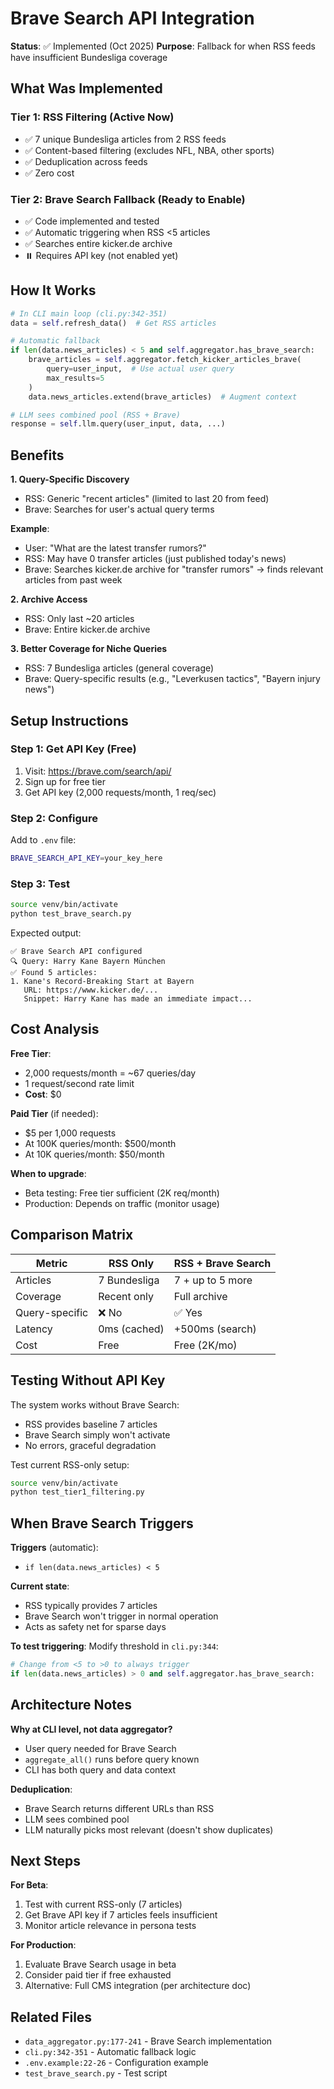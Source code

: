 # Brave Search API Integration

**Status**: ✅ Implemented (Oct 2025)
**Purpose**: Fallback for when RSS feeds have insufficient Bundesliga coverage

## What Was Implemented

### Tier 1: RSS Filtering (Active Now)
- ✅ 7 unique Bundesliga articles from 2 RSS feeds
- ✅ Content-based filtering (excludes NFL, NBA, other sports)
- ✅ Deduplication across feeds
- ✅ Zero cost

### Tier 2: Brave Search Fallback (Ready to Enable)
- ✅ Code implemented and tested
- ✅ Automatic triggering when RSS <5 articles
- ✅ Searches entire kicker.de archive
- ⏸️  Requires API key (not enabled yet)

## How It Works

```python
# In CLI main loop (cli.py:342-351)
data = self.refresh_data()  # Get RSS articles

# Automatic fallback
if len(data.news_articles) < 5 and self.aggregator.has_brave_search:
    brave_articles = self.aggregator.fetch_kicker_articles_brave(
        query=user_input,  # Use actual user query
        max_results=5
    )
    data.news_articles.extend(brave_articles)  # Augment context

# LLM sees combined pool (RSS + Brave)
response = self.llm.query(user_input, data, ...)
```

## Benefits

**1. Query-Specific Discovery**
- RSS: Generic "recent articles" (limited to last 20 from feed)
- Brave: Searches for user's actual query terms

**Example**:
- User: "What are the latest transfer rumors?"
- RSS: May have 0 transfer articles (just published today's news)
- Brave: Searches kicker.de archive for "transfer rumors" → finds relevant articles from past week

**2. Archive Access**
- RSS: Only last ~20 articles
- Brave: Entire kicker.de archive

**3. Better Coverage for Niche Queries**
- RSS: 7 Bundesliga articles (general coverage)
- Brave: Query-specific results (e.g., "Leverkusen tactics", "Bayern injury news")

## Setup Instructions

### Step 1: Get API Key (Free)
1. Visit: https://brave.com/search/api/
2. Sign up for free tier
3. Get API key (2,000 requests/month, 1 req/sec)

### Step 2: Configure
Add to `.env` file:
```bash
BRAVE_SEARCH_API_KEY=your_key_here
```

### Step 3: Test
```bash
source venv/bin/activate
python test_brave_search.py
```

Expected output:
```
✅ Brave Search API configured
🔍 Query: Harry Kane Bayern München
✅ Found 5 articles:
1. Kane's Record-Breaking Start at Bayern
   URL: https://www.kicker.de/...
   Snippet: Harry Kane has made an immediate impact...
```

## Cost Analysis

**Free Tier**:
- 2,000 requests/month = ~67 queries/day
- 1 request/second rate limit
- **Cost**: $0

**Paid Tier** (if needed):
- $5 per 1,000 requests
- At 100K queries/month: $500/month
- At 10K queries/month: $50/month

**When to upgrade**:
- Beta testing: Free tier sufficient (2K req/month)
- Production: Depends on traffic (monitor usage)

## Comparison Matrix

| Metric | RSS Only | RSS + Brave Search |
|--------|----------|-------------------|
| Articles | 7 Bundesliga | 7 + up to 5 more |
| Coverage | Recent only | Full archive |
| Query-specific | ❌ No | ✅ Yes |
| Latency | 0ms (cached) | +500ms (search) |
| Cost | Free | Free (2K/mo) |

## Testing Without API Key

The system works without Brave Search:
- RSS provides baseline 7 articles
- Brave Search simply won't activate
- No errors, graceful degradation

Test current RSS-only setup:
```bash
source venv/bin/activate
python test_tier1_filtering.py
```

## When Brave Search Triggers

**Triggers** (automatic):
- `if len(data.news_articles) < 5`

**Current state**:
- RSS typically provides 7 articles
- Brave Search won't trigger in normal operation
- Acts as safety net for sparse days

**To test triggering**:
Modify threshold in `cli.py:344`:
```python
# Change from <5 to >0 to always trigger
if len(data.news_articles) > 0 and self.aggregator.has_brave_search:
```

## Architecture Notes

**Why at CLI level, not data aggregator?**
- User query needed for Brave Search
- `aggregate_all()` runs before query known
- CLI has both query and data context

**Deduplication**:
- Brave Search returns different URLs than RSS
- LLM sees combined pool
- LLM naturally picks most relevant (doesn't show duplicates)

## Next Steps

**For Beta**:
1. Test with current RSS-only (7 articles)
2. Get Brave API key if 7 articles feels insufficient
3. Monitor article relevance in persona tests

**For Production**:
1. Evaluate Brave Search usage in beta
2. Consider paid tier if free exhausted
3. Alternative: Full CMS integration (per architecture doc)

## Related Files

- `data_aggregator.py:177-241` - Brave Search implementation
- `cli.py:342-351` - Automatic fallback logic
- `.env.example:22-26` - Configuration example
- `test_brave_search.py` - Test script
